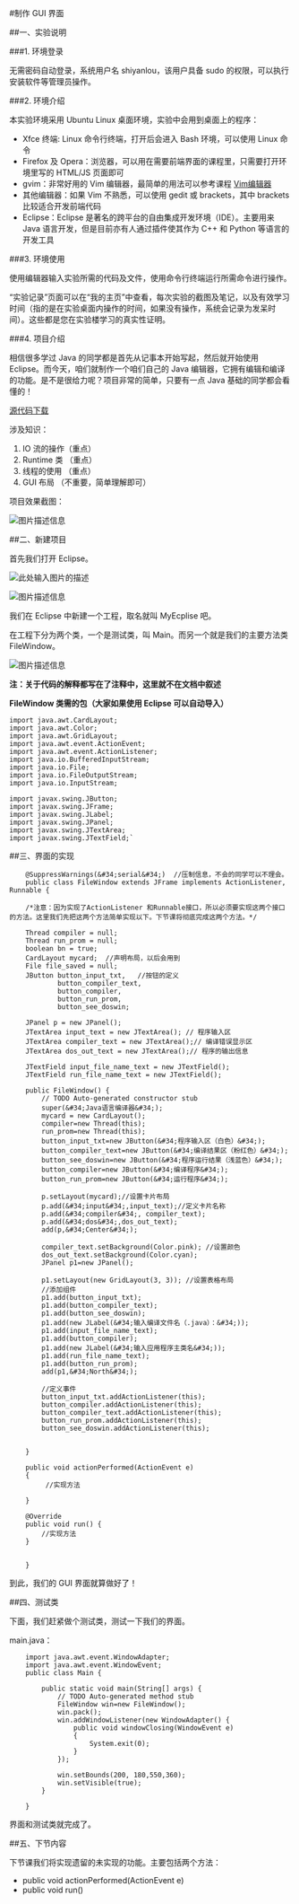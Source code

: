
#制作 GUI 界面

##一、实验说明

###1. 环境登录

无需密码自动登录，系统用户名 shiyanlou，该用户具备 sudo 的权限，可以执行安装软件等管理员操作。

###2. 环境介绍

本实验环境采用 Ubuntu Linux 桌面环境，实验中会用到桌面上的程序：

* Xfce 终端: Linux 命令行终端，打开后会进入 Bash 环境，可以使用 Linux 命令
* Firefox 及 Opera：浏览器，可以用在需要前端界面的课程里，只需要打开环境里写的 HTML/JS 页面即可
* gvim：非常好用的 Vim 编辑器，最简单的用法可以参考课程 [Vim编辑器](https://www.shiyanlou.com/courses/2)
* 其他编辑器：如果 Vim 不熟悉，可以使用 gedit 或 brackets，其中 brackets 比较适合开发前端代码
* Eclipse：Eclipse 是著名的跨平台的自由集成开发环境（IDE）。主要用来 Java 语言开发，但是目前亦有人通过插件使其作为 C++ 和 Python 等语言的开发工具

###3. 环境使用

使用编辑器输入实验所需的代码及文件，使用命令行终端运行所需命令进行操作。


“实验记录”页面可以在“我的主页”中查看，每次实验的截图及笔记，以及有效学习时间（指的是在实验桌面内操作的时间，如果没有操作，系统会记录为发呆时间）。这些都是您在实验楼学习的真实性证明。

###4. 项目介绍

相信很多学过 Java 的同学都是首先从记事本开始写起，然后就开始使用 Eclipse。而今天，咱们就制作一个咱们自己的 Java 编辑器，它拥有编辑和编译的功能。是不是很给力呢？项目非常的简单，只要有一点 Java 基础的同学都会看懂的！

[源代码下载](http://pan.baidu.com/s/1dDjJOaP)  

涉及知识：

 1. IO 流的操作（重点）
 2. Runtime 类 （重点）
 3. 线程的使用 （重点）
 4. GUI 布局 （不重要，简单理解即可）
 
项目效果截图：

![图片描述信息](https://dn-anything-about-doc.qbox.me/userid59586labid887time1429589378516?watermark/1/image/aHR0cDovL3N5bC1zdGF0aWMucWluaXVkbi5jb20vaW1nL3dhdGVybWFyay5wbmc=/dissolve/60/gravity/SouthEast/dx/0/dy/10)

##二、新建项目

首先我们打开 Eclipse。

![此处输入图片的描述](https://dn-anything-about-doc.qbox.me/document-uid162034labid887timestamp1469601826720.png/wm)

![图片描述信息](https://dn-anything-about-doc.qbox.me/userid59586labid887time1429445274468?watermark/1/image/aHR0cDovL3N5bC1zdGF0aWMucWluaXVkbi5jb20vaW1nL3dhdGVybWFyay5wbmc=/dissolve/60/gravity/SouthEast/dx/0/dy/10)

我们在 Eclipse 中新建一个工程，取名就叫 MyEcplise 吧。

在工程下分为两个类，一个是测试类，叫 Main。而另一个就是我们的主要方法类 FileWindow。

![图片描述信息](https://dn-anything-about-doc.qbox.me/userid59586labid887time1429227429591?watermark/1/image/aHR0cDovL3N5bC1zdGF0aWMucWluaXVkbi5jb20vaW1nL3dhdGVybWFyay5wbmc=/dissolve/60/gravity/SouthEast/dx/0/dy/10)

**注：关于代码的解释都写在了注释中，这里就不在文档中叙述**

**FileWindow 类需的包（大家如果使用 Eclipse 可以自动导入）**

```
import java.awt.CardLayout;
import java.awt.Color;
import java.awt.GridLayout;
import java.awt.event.ActionEvent;
import java.awt.event.ActionListener;
import java.io.BufferedInputStream;
import java.io.File;
import java.io.FileOutputStream;
import java.io.InputStream;

import javax.swing.JButton;
import javax.swing.JFrame;
import javax.swing.JLabel;
import javax.swing.JPanel;
import javax.swing.JTextArea;
import javax.swing.JTextField;`
```


##三、界面的实现

```  
    @SuppressWarnings(&#34;serial&#34;)  //压制信息，不会的同学可以不理会。
    public class FileWindow extends JFrame implements ActionListener, Runnable {
	
	/*注意：因为实现了ActionListener 和Runnable接口，所以必须要实现这两个接口的方法。这里我们先把这两个方法简单实现以下。下节课将彻底完成这两个方法。*/

	Thread compiler = null;
	Thread run_prom = null;
	boolean bn = true;
	CardLayout mycard;  //声明布局，以后会用到
	File file_saved = null;
	JButton button_input_txt,   //按钮的定义
			button_compiler_text,
			button_compiler,
			button_run_prom,
			button_see_doswin;

	JPanel p = new JPanel();
	JTextArea input_text = new JTextArea(); // 程序输入区
	JTextArea compiler_text = new JTextArea();// 编译错误显示区
	JTextArea dos_out_text = new JTextArea();// 程序的输出信息

	JTextField input_file_name_text = new JTextField();
	JTextField run_file_name_text = new JTextField();

	public FileWindow() {
		// TODO Auto-generated constructor stub
		super(&#34;Java语言编译器&#34;);
		mycard = new CardLayout();
		compiler=new Thread(this);
		run_prom=new Thread(this);
		button_input_txt=new JButton(&#34;程序输入区（白色）&#34;);
		button_compiler_text=new JButton(&#34;编译结果区（粉红色）&#34;);
		button_see_doswin=new JButton(&#34;程序运行结果（浅蓝色）&#34;);
		button_compiler=new JButton(&#34;编译程序&#34;);
		button_run_prom=new JButton(&#34;运行程序&#34;);
		
		p.setLayout(mycard);//设置卡片布局
		p.add(&#34;input&#34;,input_text);//定义卡片名称
		p.add(&#34;compiler&#34;, compiler_text);
		p.add(&#34;dos&#34;,dos_out_text);
		add(p,&#34;Center&#34;);
		
		compiler_text.setBackground(Color.pink); //设置颜色
		dos_out_text.setBackground(Color.cyan);
		JPanel p1=new JPanel();
		
		p1.setLayout(new GridLayout(3, 3)); //设置表格布局
		//添加组件
		p1.add(button_input_txt);
		p1.add(button_compiler_text);
		p1.add(button_see_doswin);
		p1.add(new JLabel(&#34;输入编译文件名（.java）：&#34;));
		p1.add(input_file_name_text);
		p1.add(button_compiler);
		p1.add(new JLabel(&#34;输入应用程序主类名&#34;));
		p1.add(run_file_name_text);
		p1.add(button_run_prom);
		add(p1,&#34;North&#34;);
		
		//定义事件
		button_input_txt.addActionListener(this);
		button_compiler.addActionListener(this);
		button_compiler_text.addActionListener(this);
		button_run_prom.addActionListener(this);
		button_see_doswin.addActionListener(this);
		
		
	}
	
	public void actionPerformed(ActionEvent e)
	{
	     //实现方法
		
	}

	@Override
	public void run() {
		//实现方法
	}


    }
```

到此，我们的 GUI 界面就算做好了！

##四、测试类

下面，我们赶紧做个测试类，测试一下我们的界面。

main.java：
```
    import java.awt.event.WindowAdapter;
    import java.awt.event.WindowEvent;
    public class Main {
    
    	public static void main(String[] args) {
    		// TODO Auto-generated method stub
    		FileWindow win=new FileWindow();
    		win.pack();
    		win.addWindowListener(new WindowAdapter() {
    			public void windowClosing(WindowEvent e)
    			{
    				System.exit(0);
    			}
    		});
    		
    		win.setBounds(200, 180,550,360);
    		win.setVisible(true);
    	}
    
    }
```

界面和测试类就完成了。


##五、下节内容

下节课我们将实现遗留的未实现的功能。主要包括两个方法：

- public void actionPerformed(ActionEvent e)
- public void run() 










